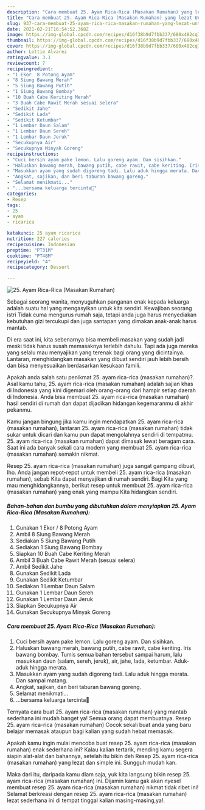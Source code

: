 ```yaml
---
description: "Cara membuat 25. Ayam Rica-Rica (Masakan Rumahan) yang lezat Untuk Jualan"
title: "Cara membuat 25. Ayam Rica-Rica (Masakan Rumahan) yang lezat Untuk Jualan"
slug: 937-cara-membuat-25-ayam-rica-rica-masakan-rumahan-yang-lezat-untuk-jualan
date: 2021-02-21T16:54:52.368Z
image: https://img-global.cpcdn.com/recipes/d16f38b9d7fbb337/680x482cq70/25-ayam-rica-rica-masakan-rumahan-foto-resep-utama.jpg
thumbnail: https://img-global.cpcdn.com/recipes/d16f38b9d7fbb337/680x482cq70/25-ayam-rica-rica-masakan-rumahan-foto-resep-utama.jpg
cover: https://img-global.cpcdn.com/recipes/d16f38b9d7fbb337/680x482cq70/25-ayam-rica-rica-masakan-rumahan-foto-resep-utama.jpg
author: Lottie Alvarez
ratingvalue: 3.1
reviewcount: 7
recipeingredient:
- "1 Ekor  8 Potong Ayam"
- "8 Siung Bawang Merah"
- "5 Siung Bawang Putih"
- "1 Siung Bawang Bombay"
- "10 Buah Cabe Keriting Merah"
- "3 Buah Cabe Rawit Merah sesuai selera"
- "Sedikit Jahe"
- "Sedikit Lada"
- "Sedikit Ketumbar"
- "1 Lembar Daun Salam"
- "1 Lembar Daun Sereh"
- "1 Lembar Daun Jeruk"
- "Secukupnya Air"
- "Secukupnya Minyak Goreng"
recipeinstructions:
- "Cuci bersih ayam pake lemon. Lalu goreng ayam. Dan sisihkan."
- "Haluskan bawang merah, bawang putih, cabe rawit, cabe keriting. Iris bawang bombay. Tumis semua bahan tersebut sampai harum, lalu masukkan daun (salam, sereh, jeruk), air, jahe, lada, ketumbar. Aduk-aduk hingga merata."
- "Masukkan ayam yang sudah digoreng tadi. Lalu aduk hingga merata. Dan sampai matang."
- "Angkat, sajikan, dan beri taburan bawang goreng."
- "Selamat menikmati..."
- "...bersama keluarga tercinta🍗"
categories:
- Resep
tags:
- 25
- ayam
- ricarica

katakunci: 25 ayam ricarica 
nutrition: 227 calories
recipecuisine: Indonesian
preptime: "PT31M"
cooktime: "PT48M"
recipeyield: "4"
recipecategory: Dessert

---
```



![25. Ayam Rica-Rica (Masakan Rumahan)](https://img-global.cpcdn.com/recipes/d16f38b9d7fbb337/680x482cq70/25-ayam-rica-rica-masakan-rumahan-foto-resep-utama.jpg)

Sebagai seorang wanita, menyuguhkan panganan enak kepada keluarga adalah suatu hal yang mengasyikan untuk kita sendiri. Kewajiban seorang istri Tidak cuma mengurus rumah saja, tetapi anda juga harus menyediakan kebutuhan gizi tercukupi dan juga santapan yang dimakan anak-anak harus mantab.

Di era  saat ini, kita sebenarnya bisa membeli masakan yang sudah jadi meski tidak harus susah memasaknya terlebih dahulu. Tapi ada juga mereka yang selalu mau menyajikan yang terenak bagi orang yang dicintainya. Lantaran, menghidangkan masakan yang dibuat sendiri jauh lebih bersih dan bisa menyesuaikan berdasarkan kesukaan famili. 



Apakah anda salah satu penikmat 25. ayam rica-rica (masakan rumahan)?. Asal kamu tahu, 25. ayam rica-rica (masakan rumahan) adalah sajian khas di Indonesia yang kini digemari oleh orang-orang dari hampir setiap daerah di Indonesia. Anda bisa membuat 25. ayam rica-rica (masakan rumahan) hasil sendiri di rumah dan dapat dijadikan hidangan kegemaranmu di akhir pekanmu.

Kamu jangan bingung jika kamu ingin mendapatkan 25. ayam rica-rica (masakan rumahan), lantaran 25. ayam rica-rica (masakan rumahan) tidak sukar untuk dicari dan kamu pun dapat mengolahnya sendiri di tempatmu. 25. ayam rica-rica (masakan rumahan) dapat dimasak lewat beragam cara. Saat ini ada banyak sekali cara modern yang membuat 25. ayam rica-rica (masakan rumahan) semakin nikmat.

Resep 25. ayam rica-rica (masakan rumahan) juga sangat gampang dibuat, lho. Anda jangan repot-repot untuk membeli 25. ayam rica-rica (masakan rumahan), sebab Kita dapat menyajikan di rumah sendiri. Bagi Kita yang mau menghidangkannya, berikut resep untuk membuat 25. ayam rica-rica (masakan rumahan) yang enak yang mampu Kita hidangkan sendiri.

<!--inarticleads1-->

##### Bahan-bahan dan bumbu yang dibutuhkan dalam menyiapkan 25. Ayam Rica-Rica (Masakan Rumahan):

1. Gunakan 1 Ekor / 8 Potong Ayam
1. Ambil 8 Siung Bawang Merah
1. Sediakan 5 Siung Bawang Putih
1. Sediakan 1 Siung Bawang Bombay
1. Siapkan 10 Buah Cabe Keriting Merah
1. Ambil 3 Buah Cabe Rawit Merah (sesuai selera)
1. Ambil Sedikit Jahe
1. Gunakan Sedikit Lada
1. Gunakan Sedikit Ketumbar
1. Sediakan 1 Lembar Daun Salam
1. Gunakan 1 Lembar Daun Sereh
1. Gunakan 1 Lembar Daun Jeruk
1. Siapkan Secukupnya Air
1. Gunakan Secukupnya Minyak Goreng




<!--inarticleads2-->

##### Cara membuat 25. Ayam Rica-Rica (Masakan Rumahan):

1. Cuci bersih ayam pake lemon. Lalu goreng ayam. Dan sisihkan.
1. Haluskan bawang merah, bawang putih, cabe rawit, cabe keriting. Iris bawang bombay. Tumis semua bahan tersebut sampai harum, lalu masukkan daun (salam, sereh, jeruk), air, jahe, lada, ketumbar. Aduk-aduk hingga merata.
1. Masukkan ayam yang sudah digoreng tadi. Lalu aduk hingga merata. Dan sampai matang.
1. Angkat, sajikan, dan beri taburan bawang goreng.
1. Selamat menikmati...
1. ...bersama keluarga tercinta🍗




Ternyata cara buat 25. ayam rica-rica (masakan rumahan) yang mantab sederhana ini mudah banget ya! Semua orang dapat membuatnya. Resep 25. ayam rica-rica (masakan rumahan) Cocok sekali buat anda yang baru belajar memasak ataupun bagi kalian yang sudah hebat memasak.

Apakah kamu ingin mulai mencoba buat resep 25. ayam rica-rica (masakan rumahan) enak sederhana ini? Kalau kalian tertarik, mending kamu segera siapin alat-alat dan bahannya, setelah itu bikin deh Resep 25. ayam rica-rica (masakan rumahan) yang lezat dan simple ini. Sungguh mudah kan. 

Maka dari itu, daripada kamu diam saja, yuk kita langsung bikin resep 25. ayam rica-rica (masakan rumahan) ini. Dijamin kamu gak akan nyesel membuat resep 25. ayam rica-rica (masakan rumahan) nikmat tidak ribet ini! Selamat berkreasi dengan resep 25. ayam rica-rica (masakan rumahan) lezat sederhana ini di tempat tinggal kalian masing-masing,ya!.


